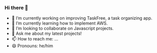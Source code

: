 ### Hi there 👋

- 🔭 I’m currently working on improving TaskFree, a task organizing app.
- 🌱 I’m currently learning how to implement AWS.
- 👯 I’m looking to collaborate on Javascript projects.
- 💬 Ask me about my latest projects!
- 📫 How to reach me: ...
- 😄 Pronouns: he/him

<!--
**davigravi/davigravi** is a ✨ _special_ ✨ repository because its `README.md` (this file) appears on your GitHub profile.

Here are some ideas to get you started:

- 🔭 I’m currently working on ...
- 🌱 I’m currently learning ...
- 👯 I’m looking to collaborate on ...
- 🤔 I’m looking for help with ...
- 💬 Ask me about ...
- 📫 How to reach me: ...
- 😄 Pronouns: ...
- ⚡ Fun fact: ...
-->
